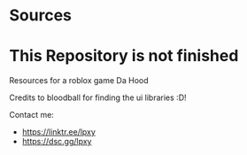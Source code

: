 # Sources
# This Repository is not finished
Resources for a roblox game Da Hood

Credits to bloodball for finding the ui libraries :D!

Contact me:
- https://linktr.ee/lpxy
- https://dsc.gg/lpxy
